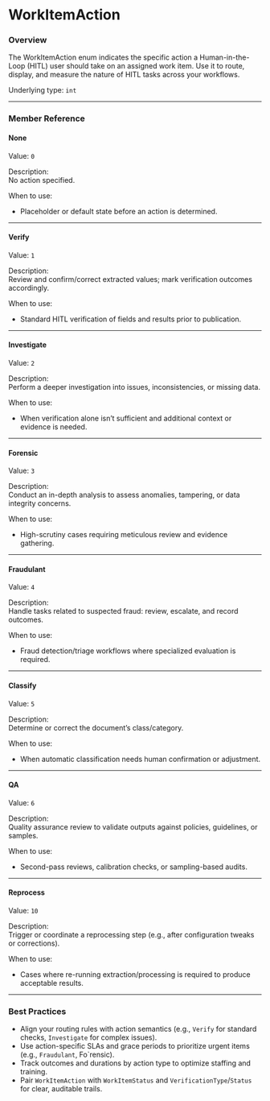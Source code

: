 # WorkItemAction

### Overview

The WorkItemAction enum indicates the specific action a Human-in-the-Loop (HITL) user should take on an assigned work item. Use it to route, display, and measure the nature of HITL tasks across your workflows.

Underlying type: `int`

***

### Member Reference

#### None

Value: `0`

Description:  
No action specified.

When to use:

* Placeholder or default state before an action is determined.

***

#### Verify

Value: `1`

Description:  
Review and confirm/correct extracted values; mark verification outcomes accordingly.

When to use:

* Standard HITL verification of fields and results prior to publication.

***

#### Investigate

Value: `2`

Description:  
Perform a deeper investigation into issues, inconsistencies, or missing data.

When to use:

* When verification alone isn’t sufficient and additional context or evidence is needed.

***

#### Forensic

Value: `3`

Description:  
Conduct an in-depth analysis to assess anomalies, tampering, or data integrity concerns.

When to use:

* High-scrutiny cases requiring meticulous review and evidence gathering.

***

#### Fraudulant

Value: `4`

Description:  
Handle tasks related to suspected fraud: review, escalate, and record outcomes.

When to use:

* Fraud detection/triage workflows where specialized evaluation is required.

***

#### Classify

Value: `5`

Description:  
Determine or correct the document’s class/category.

When to use:

* When automatic classification needs human confirmation or adjustment.

***

#### QA

Value: `6`

Description:  
Quality assurance review to validate outputs against policies, guidelines, or samples.

When to use:

* Second-pass reviews, calibration checks, or sampling-based audits.

***

#### Reprocess

Value: `10`

Description:  
Trigger or coordinate a reprocessing step (e.g., after configuration tweaks or corrections).

When to use:

* Cases where re-running extraction/processing is required to produce acceptable results.

***

### Best Practices

* Align your routing rules with action semantics (e.g., `Verify` for standard checks, `Investigate` for complex issues).
* Use action-specific SLAs and grace periods to prioritize urgent items (e.g., `Fraudulant`, Fo`rensic).
* Track outcomes and durations by action type to optimize staffing and training.
* Pair `WorkItemAction` with `WorkItemStatus` and `VerificationType`/`Status` for clear, auditable trails.